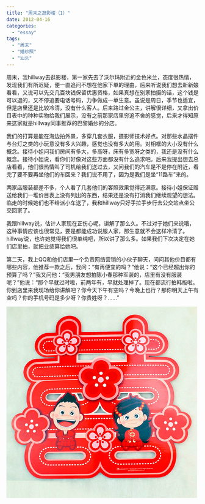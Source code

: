 ```yaml
---
title: "周末之逛影楼（1）"
date: 2012-04-16
categories: 
  - "essay"
tags: 
  - "周末"
  - "婚纱照"
  - "汕头"
---
```


周末，我hillway去逛影楼，第一家先去了沃尔玛附近的金色米兰，态度很热情，发现我们有所迟疑，便一直追问不想在他家下单的理由，后来听说我们想去新新娘看看，又说可以先交几百块钱保留优惠资格，如果真想在别家拍摄的话，这个钱是可以退的，又不停追要电话号码，力争做成一单生意。虽说是周日，季节也适宜，但是店里还是比较冷清，没有什么客人。后来路过金公主，讲解很详细，又拿出价目表中的种种实物给我们展示，没有之前那家店里穷追不舍的感觉，后来才得知原来这家就是hillway同事推荐的巴黎婚纱的分店。

我们的打算是能在海边拍外景，多穿几套衣服，摄影师技术好点。对那些水晶摆件与台灯之类的小玩意没有多大兴趣，感觉也没有多大的用。对相框的大小没有什么概念。接待小姐问我们房间有多大，多高呀，床有多宽呀之类的，我还是没有什么概念。接待小姐说，看你们好像对这些方面都没有什么追求吧。后来我提出想去总店看看，他们很热情叫了司机给我们送过去，又问我们的汽车是不是停在附近，看完了要不要再坐他们的车回来？我们说不用了，因为是我们是坐“11路车”来的。

两家店服装都差不多，个人看了几套他们的客照效果觉得还满意。接待小姐保证赠送给我们一堆价目表上没有列出的东西，结果还是没有打消我们继续观望的想法。临走的时候她们也不给派小车送了，我和hillway只好手拉手步行去公交站点坐公交回家了。

我跟hillway说，估计人家现在正伤心呢，讲解了那么久。不过对于她们来说哦，这种事情应该也很常见，要是都能成功说服人家，那生意就不会这样冷清了。hillway说，也许她觉得我们很单纯吧，所以讲了那么多。如果我们下次决定在她们店里拍，就把业绩算给她吧。

第二天，我上QQ和他们店里一个负责网络营销的小伙子聊天，问问其他价目都有哪些内容，他推荐一款之后，我问：“有再便宜的吗？”他说：“这个已经超出你的预算了吗？”我又问他：“我男朋友想拍陈小春那种军装的，店里有没有服装呢？”他说：“那个早就过时啦，前两年有，早就处理掉了。现在都流行拍韩版啦。你到店里来我现场给你讲解吧？你今天下午有空吗？今晚上也行？那你明天上午有空吗？你的手机号码是多少呀？你贵姓呀？……”

![结婚](images/6936486650_91f08304b4.jpg)
